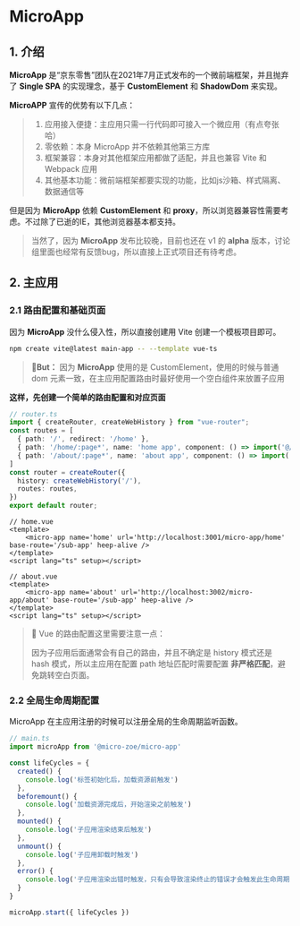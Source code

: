 # MicroApp

## 1. 介绍

**MicroApp** 是“京东零售”团队在2021年7月正式发布的一个微前端框架，并且抛弃了 **Single SPA** 的实现理念，基于 **CustomElement** 和 **ShadowDom** 来实现。

**MicroAPP** 宣传的优势有以下几点：

> 1. 应用接入便捷：主应用只需一行代码即可接入一个微应用（有点夸张哈）
> 2. 零依赖：本身 MicroApp 并不依赖其他第三方库
> 3. 框架兼容：本身对其他框架应用都做了适配，并且也兼容 Vite 和 Webpack 应用
> 4. 其他基本功能：微前端框架都要实现的功能，比如js沙箱、样式隔离、数据通信等

但是因为 **MicroApp** 依赖 **CustomElement** 和 **proxy**，所以浏览器兼容性需要考虑。不过除了已逝的IE，其他浏览器基本都支持。

> 当然了，因为 **MicroApp** 发布比较晚，目前也还在 v1 的 **alpha** 版本，讨论组里面也经常有反馈bug，所以直接上正式项目还有待考虑。

## 2. 主应用

### 2.1 路由配置和基础页面

因为 **MicroApp** 没什么侵入性，所以直接创建用 Vite 创建一个模板项目即可。

```bash
npm create vite@latest main-app -- --template vue-ts
```

> 📌**But：** 因为 **MicroApp** 使用的是 CustomElement，使用的时候与普通 dom 元素一致，在主应用配置路由时最好使用一个空白组件来放置子应用

**这样，先创建一个简单的路由配置和对应页面**

```typescript
// router.ts
import { createRouter, createWebHistory } from "vue-router";
const routes = [
  { path: '/', redirect: '/home' },
  { path: '/home/:page*', name: 'home app', component: () => import('@/views/home.vue') },
  { path: '/about/:page*', name: 'about app', component: () => import('@/views/about.vue') },
]
const router = createRouter({
  history: createWebHistory('/'),
  routes: routes,
})
export default router;
```

```vue
// home.vue
<template>
	<micro-app name='home' url='http://localhost:3001/micro-app/home' base-route='/sub-app' heep-alive />
</template>
<script lang="ts" setup></script>
```

```vue
// about.vue
<template>
	<micro-app name='about' url='http://localhost:3002/micro-app/about' base-route='/sub-app' heep-alive />
</template>
<script lang="ts" setup></script>
```

> 🚀 Vue 的路由配置这里需要注意一点：
>
> 因为子应用后面通常会有自己的路由，并且不确定是 history 模式还是 hash 模式，所以主应用在配置 path 地址匹配时需要配置 **非严格匹配**，避免跳转空白页面。

### 2.2 全局生命周期配置

MicroApp 在主应用注册的时候可以注册全局的生命周期监听函数。

```typescript
// main.ts
import microApp from '@micro-zoe/micro-app'

const lifeCycles = {
  created() {
    console.log('标签初始化后，加载资源前触发')
  },
  beforemount() {
    console.log('加载资源完成后，开始渲染之前触发')
  },
  mounted() {
    console.log('子应用渲染结束后触发')
  },
  unmount() {
    console.log('子应用卸载时触发')
  },
  error() {
    console.log('子应用渲染出错时触发，只有会导致渲染终止的错误才会触发此生命周期')
  }
}

microApp.start({ lifeCycles })
```

